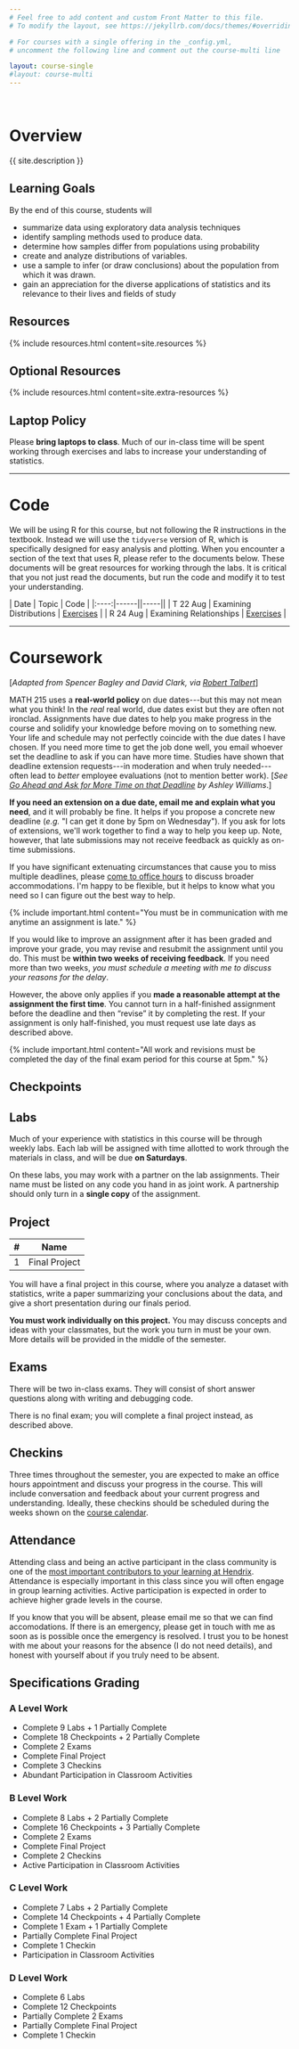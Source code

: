 ```yaml
---
# Feel free to add content and custom Front Matter to this file.
# To modify the layout, see https://jekyllrb.com/docs/themes/#overriding-theme-defaults

# For courses with a single offering in the _config.yml,
# uncomment the following line and comment out the course-multi line

layout: course-single
#layout: course-multi
---
```

<br/>

# <a name="description">Overview</a>

{{ site.description }}

## <a name="goals">Learning Goals</a>

By the end of this course, students will

* summarize data using exploratory data analysis techniques
* identify sampling methods used to produce data.
* determine how samples differ from populations using probability
* create and analyze distributions of variables.
* use a sample to infer (or draw conclusions) about the population from which it was drawn.
* gain an appreciation for the diverse applications of statistics and its relevance to their lives and fields of study 

## <a name="resources">Resources</a>

{% include resources.html content=site.resources %}

## <a name="additional-resources">Optional Resources</a>

{% include resources.html content=site.extra-resources %}

## Laptop Policy

Please **bring laptops to class**. Much of our in-class time will be spent working through exercises and labs to increase your understanding of statistics.
<hr>

# <a name="inclasscode">Code</a>

We will be using R for this course, but not following the R instructions in the textbook. Instead we will use the `tidyverse` version of R, which is specifically designed for easy analysis and plotting. When you encounter a section of the text that uses R, please refer to the documents below. These documents will be great resources for working through the labs. It is critical that you not just read the documents, but run the code and modify it to test your understanding.


| Date | Topic | Code |
|:----:|------||-----||
| T 22 Aug | Examining Distributions | [Exercises](https://www.kaggle.com/code/markgoadrich/math-215-examining-distributions) |
| R 24 Aug | Examining Relationships | [Exercises](https://www.kaggle.com/code/markgoadrich/math-215-examining-relationships) |
<!--
| W 4 Sep | More Math and Functions | [Box Math](https://boxmath-yorgey.notebooks.azure.com/j/notebooks/BoxMath.ipynb) |
| F 6 Sep | Strings and Booleans | [Booleans](https://booleans-yorgey.notebooks.azure.com/j/notebooks/Strings%20and%20Booleans.ipynb)

-->

<hr>

# Coursework

[*Adapted from Spencer Bagley and David Clark, via [Robert
Talbert](https://rtalbert.org/a-real-world-approach-to-deadlines/)*]

MATH 215 uses a **real-world policy** on due dates---but this may not
mean what you think!  In the *real* real world, due dates exist but
they are often not ironclad.  Assignments have due dates to help you 
make progress in the course and solidify your knowledge before moving on 
to something new. Your life and schedule may not perfectly coincide 
with the due dates I have chosen. If you need more time to
get the job done well, you email whoever set the deadline to ask if
you can have more time.  Studies have shown that deadline extension
requests---in moderation and when truly needed---often lead to
*better* employee evaluations (not to mention better work). [*See [Go
Ahead and Ask for More Time on that
Deadline](https://hbr.org/2021/12/go-ahead-and-ask-for-more-time-on-that-deadline)
by Ashley Williams*.]

**If you need an extension on a due date, email me and explain what
you need**, and it will probably be fine.  It helps if you propose a
concrete new deadline (*e.g.* "I can get it done by 5pm on
Wednesday").  If you ask for lots of extensions, we'll work together
to find a way to help you keep up.  Note, however, that late
submissions may not receive feedback as quickly as on-time
submissions.

If you have significant extenuating circumstances that cause you to
miss multiple deadlines, please [come to office
hours](markgoadrich.youcanbook.me) to discuss broader accommodations.  I'm
happy to be flexible, but it helps to know what you need so I can
figure out the best way to help.

{% include important.html content="You must be in communication with me anytime an assignment is late." %}

If you would like to improve an assignment after it has been graded and improve your grade, you may revise and resubmit the assignment until you do. This must be **within two weeks of receiving feedback**. If you need more than two weeks, *you must schedule a meeting with me to discuss your reasons for the delay*.

However, the above only applies if you **made a reasonable attempt at the assignment the first time**. You cannot turn in a half-finished assignment before the deadline and then “revise” it by completing the rest. If your assignment is only half-finished, you must request use late days as described above.

{% include important.html content="All work and revisions must be completed the day of the final exam period for this course at 5pm." %}

## <a name="hwqz">Checkpoints</a>

## <a name="labs">Labs</a>


Much of your experience with statistics in this course will be through weekly labs. Each lab will be assigned with time allotted to work through the materials in class, and will be due **on Saturdays**. 

On these labs, you may work with a partner on the lab assignments. Their name must be listed on any code you hand in as joint work. A partnership should only turn in a **single copy** of the assignment.


## <a name="projects">Project</a>

| #  | Name | 
|:--:|-----|
|1 | Final Project | 

You will have a final project in this course, where you analyze a dataset with statistics, write a paper summarizing your conclusions about the data, and give a short presentation during our finals period.

**You must work individually on this project.** You may discuss concepts and ideas with your classmates, but the work you turn in must be your own. More details will be provided in the middle of the semester.

## <a name="exams">Exams</a>

There will be two in-class exams. They will consist of short answer questions along with writing and debugging code.


There is no final exam; you will complete a final project instead, as described above.

## <a name="checkins">Checkins</a>

Three times throughout the semester, you are expected to
make an office hours appointment and discuss your progress in the course. This will include conversation and feedback about your current progress and understanding.
Ideally, these checkins should be scheduled during the weeks shown
on the [course calendar](https://app.teamgantt.com/public/projects/calendar/2023-08-13?ids=3632637&projectIds=3632637&publicKeys=xejRn6hKircu&prefs=P2lkcz0zNjMyNjM3JnB1YmxpY19rZXlzPXhlalJuNmhLaXJjdQ%3D%3D).


## <a name="attendance">Attendance</a>

Attending class and being an active participant in the class community
is one of the [most important contributors to your learning at Hendrix](https://www.hendrix.edu/Catalog/2023-2024/Academic_Policies_and_Regulations/Policies_and_Appeals/D_6_e__Class_Attendance/).
Attendance is especially important in this class since you will often engage in group learning activities. Active participation is expected in order to achieve higher grade levels in the course. 

If you know that you will be absent, please email me so that we can find accomodations. If there is an emergency, please get in touch with me as soon as is possible once the emergency is resolved. I trust you to be honest with me about your reasons for the absence (I do not need details), and honest with yourself about if you truly need to be absent.


## <a name="scale">Specifications Grading</a>

### A Level Work

* Complete 9 Labs + 1 Partially Complete
* Complete 18 Checkpoints + 2 Partially Complete
* Complete 2 Exams
* Complete Final Project
* Complete 3 Checkins
* Abundant Participation in Classroom Activities

### B Level Work

* Complete 8 Labs + 2 Partially Complete
* Complete 16 Checkpoints + 3 Partially Complete
* Complete 2 Exams
* Complete Final Project
* Complete 2 Checkins
* Active Participation in Classroom Activities

### C Level Work

* Complete 7 Labs + 2 Partially Complete
* Complete 14 Checkpoints + 4 Partially Complete
* Complete 1 Exam + 1 Partially Complete
* Partially Complete Final Project
* Complete 1 Checkin
* Participation in Classroom Activities

### D Level Work

* Complete 6 Labs
* Complete 12 Checkpoints
* Partially Complete 2 Exams
* Partially Complete Final Project
* Complete 1 Checkin

